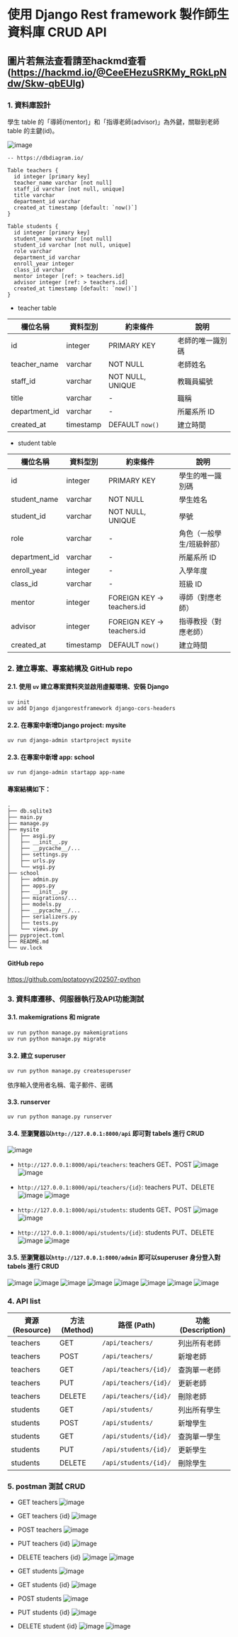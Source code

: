 # 使用 Django Rest framework 製作師生資料庫 CRUD API
## 圖片若無法查看請至hackmd查看 (https://hackmd.io/@CeeEHezuSRKMy_RGkLpNdw/Skw-qbEUlg)
### 1. 資料庫設計
學生 table 的「導師(mentor)」和「指導老師(advisor)」為外鍵，關聯到老師 table 的主鍵(id)。

![image](https://hackmd.io/_uploads/S10LKRjLgl.png)

```sql=
-- https://dbdiagram.io/

Table teachers {
  id integer [primary key]
  teacher_name varchar [not null]
  staff_id varchar [not null, unique]
  title varchar
  department_id varchar
  created_at timestamp [default: `now()`]
}

Table students {
  id integer [primary key]
  student_name varchar [not null]
  student_id varchar [not null, unique]
  role varchar
  department_id varchar
  enroll_year integer
  class_id varchar
  mentor integer [ref: > teachers.id]
  advisor integer [ref: > teachers.id]
  created_at timestamp [default: `now()`]
}
```

- teacher table

| 欄位名稱   | 資料型別   | 約束條件     | 說明  |
| -------- | ----- | --------- | -------- |
| id    | integer   | PRIMARY KEY      | 老師的唯一識別碼 |
| teacher\_name  | varchar   | NOT NULL   | 老師姓名   |
| staff\_id | varchar | NOT NULL, UNIQUE | 教職員編號  |
| title   | varchar   |   -       | 職稱    |
| department\_id | varchar   |   -    | 所屬系所 ID  |
| created\_at | timestamp | DEFAULT `now()`| 建立時間 |

- student table

| 欄位名稱  | 資料型別      | 約束條件   | 說明         |
| --- | --------- | -------- | ---------- |
| id   | integer   | PRIMARY KEY   | 學生的唯一識別碼   |
| student\_name  | varchar   | NOT NULL  | 學生姓名|
| student\_id    | varchar   | NOT NULL, UNIQUE | 學號 |
| role  | varchar   |   -   | 角色（一般學生/班級幹部）   |
| department\_id | varchar   |    -       | 所屬系所 ID |
| enroll\_year   | integer   |    -    | 入學年度       |
| class\_id      | varchar   |     -     | 班級 ID      |
| mentor  | integer   | FOREIGN KEY → teachers.id | 導師（對應老師）  |
| advisor | integer   | FOREIGN KEY → teachers.id | 指導教授（對應老師） |
| created\_at | timestamp | DEFAULT `now()`  | 建立時間|


### 2. 建立專案、專案結構及 GitHub repo
#### 2.1. 使用 `uv` 建立專案資料夾並啟用虛擬環境、安裝 Django
```bash=
uv init
uv add Django djangorestframework django-cors-headers
```
#### 2.2. 在專案中新增Django project: mysite
```bash=
uv run django-admin startproject mysite
```
#### 2.3. 在專案中新增 app: school

```bash=
uv run django-admin startapp app-name
```
#### 專案結構如下：
```bash=
.
├── db.sqlite3
├── main.py
├── manage.py
├── mysite
│   ├── asgi.py
│   ├── __init__.py
│   ├── __pycache__/...
│   ├── settings.py
│   ├── urls.py
│   └── wsgi.py
├── school
│   ├── admin.py
│   ├── apps.py
│   ├── __init__.py
│   ├── migrations/...
│   ├── models.py
│   ├── __pycache__/...
│   ├── serializers.py
│   ├── tests.py
│   └── views.py
├── pyproject.toml
├── README.md
└── uv.lock
```
#### GitHub repo
https://github.com/potatooyy/202507-python
### 3. 資料庫遷移、伺服器執行及API功能測試
#### 3.1. makemigrations 和 migrate
```bash=
uv run python manage.py makemigrations
uv run python manage.py migrate
```
#### 3.2. 建立 superuser
```bash=
uv run python manage.py createsuperuser
```
依序輸入使用者名稱、電子郵件、密碼
#### 3.3. runserver
```bash=
uv run python manage.py runserver
```
#### 3.4. 至瀏覽器以`http://127.0.0.1:8000/api` 即可對 tabels 進行 CRUD
![image](https://hackmd.io/_uploads/rJBikAjIxe.png)
- `http://127.0.0.1:8000/api/teachers`: teachers GET、POST
![image](https://hackmd.io/_uploads/Skz610oLgl.png)
![image](https://hackmd.io/_uploads/Hy1xgRi8xg.png)

- `http://127.0.0.1:8000/api/teachers/{id}`: teachers PUT、DELETE
![image](https://hackmd.io/_uploads/ByX3ZRjIxe.png)
![image](https://hackmd.io/_uploads/SyZpZCiUxx.png)

- `http://127.0.0.1:8000/api/students`: students GET、POST
![image](https://hackmd.io/_uploads/B1KzxRi8ex.png)
![image](https://hackmd.io/_uploads/HkqXe0i8lg.png)

- `http://127.0.0.1:8000/api/students/{id}`: students PUT、DELETE
![image](https://hackmd.io/_uploads/SkNGGAsIex.png)
![image](https://hackmd.io/_uploads/By7c4RsIel.png)



#### 3.5. 至瀏覽器以`http://127.0.0.1:8000/admin` 即可以superuser 身分登入對 tabels 進行 CRUD
![image](https://hackmd.io/_uploads/SJkYRasIxg.png)
![image](https://hackmd.io/_uploads/H1Y5ApsUxg.png)
![image](https://hackmd.io/_uploads/r1tR0TsLxg.png)
![image](https://hackmd.io/_uploads/rkBlk0sIxl.png)
![image](https://hackmd.io/_uploads/B1DJyCo8el.png)
![image](https://hackmd.io/_uploads/BJyG1CsLge.png)
![image](https://hackmd.io/_uploads/Hknf1Ri8le.png)
![image](https://hackmd.io/_uploads/BJYX10iIgx.png)
### 4. API list
| 資源 (Resource) | 方法 (Method) | 路徑 (Path) | 功能 (Description) |
| ------------- | ----------- | --------- | ---------------- |
| teachers | GET    | `/api/teachers/`      | 列出所有老師 |
| teachers | POST   | `/api/teachers/`      | 新增老師   |
| teachers | GET    | `/api/teachers/{id}/` | 查詢單一老師 |
| teachers | PUT    | `/api/teachers/{id}/` | 更新老師   |
| teachers | DELETE | `/api/teachers/{id}/` | 刪除老師   |
| students | GET    | `/api/students/`      | 列出所有學生 |
| students | POST   | `/api/students/`      | 新增學生   |
| students | GET    | `/api/students/{id}/` | 查詢單一學生 |
| students | PUT    | `/api/students/{id}/` | 更新學生   |
| students | DELETE | `/api/students/{id}/` | 刪除學生   |

### 5. postman 測試 CRUD
- GET teachers
![image](https://hackmd.io/_uploads/HJggsjiLlx.png)
- GET teachers {id}
![image](https://hackmd.io/_uploads/BJ6A3ssLgx.png)
- POST teachers
![image](https://hackmd.io/_uploads/S1lmC3sUxg.png)
- PUT teachers {id}
![image](https://hackmd.io/_uploads/B1SEeTs8ee.png)
- DELETE teachers {id}
![image](https://hackmd.io/_uploads/HJzblToLgx.png)
![image](https://hackmd.io/_uploads/rkGsx6oLxl.png)

- GET students
![image](https://hackmd.io/_uploads/ryaPGajUgg.png)
- GET students {id}
![image](https://hackmd.io/_uploads/ryI6G6jLgg.png)

- POST students
![image](https://hackmd.io/_uploads/BkvGr2oUxe.png)

- PUT students {id}
![image](https://hackmd.io/_uploads/Hy3g8ni8gx.png)
- DELETE student {id}
![image](https://hackmd.io/_uploads/rJGVQaoLll.png)
![image](https://hackmd.io/_uploads/Hyp2X6oIxe.png)
